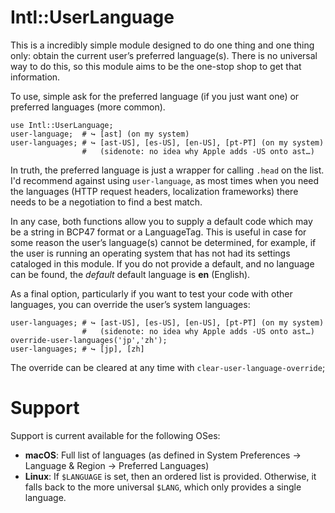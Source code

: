 # Intl::UserLanguage

This is a incredibly simple module designed to do one thing and one thing only:
obtain the current user’s preferred language(s).  There is no universal way to
do this, so this module aims to be the one-stop shop to get that information.

To use, simple ask for the preferred language (if you just want one) or
preferred languages (more common).

    use Intl::UserLanguage;
    user-language;  # ↪︎ [ast] (on my system)
    user-languages; # ↪︎ [ast-US], [es-US], [en-US], [pt-PT] (on my system)
                    #   (sidenote: no idea why Apple adds -US onto ast…)

In truth, the preferred language is just a wrapper for calling `.head` on the
list.  I'd recommend against using `user-language`, as most times when you
need the languages (HTTP request headers, localization frameworks) there needs
to be a negotiation to find a best match.

In any case, both functions allow you to supply a default code which may be a
string in BCP47 format or a LanguageTag.  This is useful in case for some reason
the user’s language(s) cannot be determined, for example, if the user is
running an operating system that has not had its settings cataloged in this
module.  If you do not provide a default, and no language can be found, the
*default* default language is **en** (English).

As a final option, particularly if you want to test your code with other
languages, you can override the user’s system languages:

    user-languages; # ↪︎ [ast-US], [es-US], [en-US], [pt-PT] (on my system)
                    #   (sidenote: no idea why Apple adds -US onto ast…)
    override-user-languages('jp','zh');
    user-languages; # ↪︎ [jp], [zh]

The override can be cleared at any time with `clear-user-language-override`;

# Support

Support is current available for the following OSes:

  - **macOS**: Full list of languages (as defined in System Preferences → Language & Region → Preferred Languages)
  - **Linux**: If `$LANGUAGE` is set, then an ordered list is provided.  Otherwise, it falls back to the more universal `$LANG`, which only provides a single language.  
